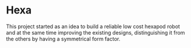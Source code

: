 # Hexa

This project started as an idea to build a reliable low cost hexapod robot and at the same time improving the existing designs, distinguishing it from the others by having a symmetrical form factor.
